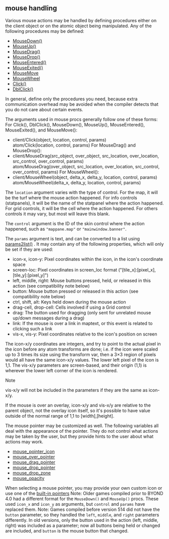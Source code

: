 ## mouse handling


Various mouse actions may be handled by defining procedures
either on the client object or on the atomic object being manipulated.
Any of the following procedures may be defined:
-   [MouseDown()](/ref/client/proc/MouseDown.md) 
-   [MouseUp()](/ref/client/proc/MouseUp.md) 
-   [MouseDrag()](/ref/client/proc/MouseDrag.md) 
-   [MouseDrop()](/ref/client/proc/MouseDrop.md) 
-   [MouseEntered()](/ref/client/proc/MouseEntered.md) 
-   [MouseExited()](/ref/client/proc/MouseExited.md) 
-   [MouseMove](/ref/client/proc/MouseMove.md) 
-   [MouseWheel](/ref/client/proc/MouseWheel.md) 
-   [Click()](/ref/client/proc/Click.md) 
-   [DblClick()](/ref/client/proc/DblClick.md) 


In general, define only the procedures you need, because extra
communication overhead may be avoided when the compiler detects that you
do not care about certain events. 

The arguments used in mouse
procs generally follow one of these forms:
For Click(), DblClick(), MouseDown(), MouseUp(), MouseEntered(), MouseExited(), and MouseMove():
+   client/Click(object, location, control, params)\
    atom/Click(location, control, params)
For MouseDrag() and MouseDrop():
+   client/MouseDrag(src_object, over_object, src_location,
    over_location, src_control, over_control, params)\
    atom/MouseDrag(over_object, src_location, over_location,
    src_control, over_control, params)
For MouseWheel():
+   client/MouseWheel(object, delta_x, delta_y, location, control,
    params)\
    atom/MouseWheel(delta_x, delta_y, location, control, params)


The `location` argument varies with the type of control. For
the map, it will be the turf where the mouse action happened. For info
controls (statpanels), it will be the name of the statpanel where the
action happened. For grid controls, it will be the cell where the action
happened. For others controls it may vary, but most will leave this
blank. 

The `control` argument is the ID of the skin control
where the action happened, such as `"mappane.map"` or
`"mainwindow.banner"`. 

The `params` argument is text, and can
be converted to a list using [params2list()](/ref/proc/params2list.md) .
It may contain any of the following properties, which will only be set
if they are used:
-   icon-x, icon-y: Pixel coordinates within the icon, in the icon\'s
    coordinate space
-   screen-loc: Pixel coordinates in screen_loc format
    ("[tile_x]:[pixel_x],[tile_y]:[pixel_y]")
-   left, middle, right: Mouse buttons pressed, held, or released in
    this action (see compatibility note below)
-   button: Mouse button pressed or released in this action (see
    compatibility note below)
-   ctrl, shift, alt: Keys held down during the mouse action
-   drag-cell, drop-cell: Cells involved if using a Grid control
-   drag: The button used for dragging (only sent for unrelated mouse
    up/down messages during a drag)
-   link: If the mouse is over a link in maptext, or this event is
    related to clicking such a link
-   vis-x, vis-y: Pixel coordinates relative to the icon\'s position on
    screen

The icon-x/y coordinates are integers, and try to point to the
actual pixel in the icon before any atom transforms are done; i.e. if
the icon were scaled up to 3 times its size using the transform var,
then a 3×3 region of pixels would all have the same icon-x/y values. The
lower left pixel of the icon is 1,1. The vis-x/y parameters are
screen-based, and their origin (1,1) is wherever the lower left corner
of the icon is rendered. 

> [!NOTE]
> vis-x/y will not be included in
the parameters if they are the same as icon-x/y. 

If the mouse
is over an overlay, icon-x/y and vis-x/y are relative to the parent
object, not the overlay icon itself, so it\'s possible to have value
outside of the normal range of 1,1 to [width],[height]. 

The mouse pointer may be customized as well. The following variables all
deal with the appearance of the pointer. They do not control what
actions may be taken by the user, but they provide hints to the user
about what actions may work.
-   [mouse_pointer_icon](/ref/client/var/mouse_pointer_icon.md) 
-   [mouse_over_pointer](/ref/atom/var/mouse_over_pointer.md) 
-   [mouse_drag_pointer](/ref/atom/var/mouse_drag_pointer.md) 
-   [mouse_drop_pointer](/ref/atom/var/mouse_drop_pointer.md) 
-   [mouse_drop_zone](/ref/atom/var/mouse_drop_zone.md) 
-   [mouse_opacity](/ref/atom/var/mouse_opacity.md) 


When selecting a mouse pointer, you may provide your own custom
icon or use one of the [built-in pointers](/ref/DM/mouse/pointers.md) 
Note: Older games compiled prior to BYOND 4.0 had a different format for
the `MouseDown()` and `MouseUp()` procs. These used `icon_x` and
`icon_y` as arguments, but `control` and `params` have replaced them.
Note: Games compiled before version 514 did not have the `button`
parameter, so they handled the `left`, `middle`, and `right` parameters
differently. In old versions, only the button used in the action (left,
middle, right) was included as a parameter; now all buttons being held
or changed are included, and `button` is the mouse button that changed.